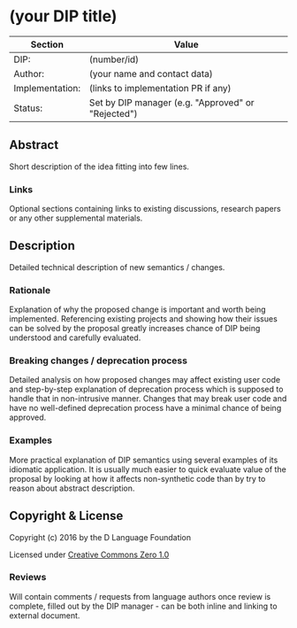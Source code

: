# (your DIP title)

| Section         | Value                                                           |
|-----------------|-----------------------------------------------------------------|
| DIP:            | (number/id)                                                     |
| Author:         | (your name and contact data)                                    |
| Implementation: | (links to implementation PR if any)                             |
| Status:         | Set by DIP manager (e.g. "Approved" or "Rejected")              |

## Abstract

Short description of the idea fitting into few lines.

### Links

Optional sections containing links to existing discussions, research papers or any
other supplemental materials.

## Description

Detailed technical description of new semantics / changes.

### Rationale

Explanation of why the proposed change is important and worth being
implemented. Referencing existing projects and showing how their issues can be
solved by the proposal greatly increases chance of DIP being understood and
carefully evaluated.

### Breaking changes / deprecation process

Detailed analysis on how proposed changes may affect existing user code and
step-by-step explanation of deprecation process which is supposed to handle
that in non-intrusive manner. Changes that may break user code and have no
well-defined deprecation process have a minimal chance of being approved.

### Examples

More practical explanation of DIP semantics using several examples of its
idiomatic application. It is usually much easier to quick evaluate value
of the proposal by looking at how it affects non-synthetic code than by try
to reason about abstract description.

## Copyright & License

Copyright (c) 2016 by the D Language Foundation

Licensed under [Creative Commons Zero 1.0](https://creativecommons.org/publicdomain/zero/1.0/legalcode.txt)

### Reviews

Will contain comments / requests from language authors once review is complete,
filled out by the DIP manager - can be both inline and linking to external
document.
